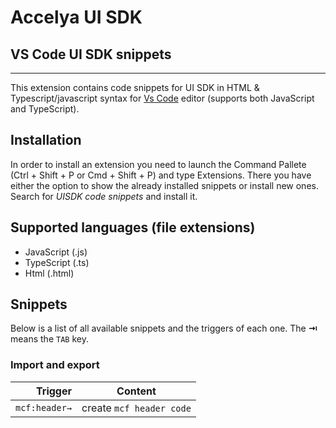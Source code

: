 # Accelya UI SDK 
## VS Code UI SDK snippets
-------------------

This extension contains code snippets for UI SDK in HTML & Typescript/javascript syntax for [Vs Code][code] editor (supports both JavaScript and TypeScript).

## Installation

In order to install an extension you need to launch the Command Pallete (Ctrl + Shift + P or Cmd + Shift + P) and type Extensions.
There you have either the option to show the already installed snippets or install new ones. Search for *UISDK code snippets* and install it.

## Supported languages (file extensions)
* JavaScript (.js)
* TypeScript (.ts)
* Html (.html)

## Snippets

Below is a list of all available snippets and the triggers of each one. The **⇥** means the `TAB` key.

### Import and export
| Trigger  | Content |
| -------: | ------- |
| `mcf:header→`   | create `mcf header code`|


[code]: https://code.visualstudio.com/
